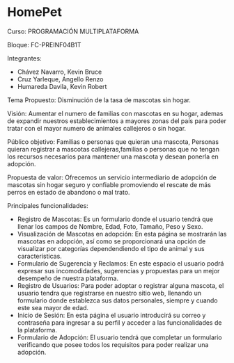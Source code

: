 # HomePet
Curso: PROGRAMACIÓN MULTIPLATAFORMA

Bloque: FC-PREINF04B1T

Integrantes:
- Chávez Navarro, Kevin Bruce
- Cruz Yarleque, Angello Renzo
- Humareda Davila, Kevin Robert

Tema Propuesto:
Disminución de la tasa de mascotas
sin hogar.

Visión: 
Aumentar el numero de familias con mascotas en su hogar, 
ademas de expandir nuestros establecimientos a mayores
zonas del país para poder tratar con el mayor numero de 
animales callejeros o sin hogar.

Público objetivo: Familias o personas que quieran una mascota, Personas 
quieran registrar a mascotas callejeras,familias o personas que no tengan
los recursos necesarios para mantener una mascota y desean ponerla en 
adopción.

Propuesta de valor:
Ofrecemos un servicio intermediario de adopción de mascotas sin
hogar seguro y confiable promoviendo el rescate de más perros en estado
de abandono o mal trato.

Principales   funcionalidades:
- Registro de Mascotas: Es un formulario donde el usuario tendrá que llenar
  los campos de Nombre, Edad, Foto, Tamaño, Peso y Sexo.
- Visualización de Mascotas en adopción: En esta página se mostrarán las 
  mascotas en adopción, así como se proporcionará una opción de visualizar
  por categorías dependendiendo el tipo de animal y sus características.
- Formulario de Sugerencia y Reclamos: En este espacio el usuario podrá expresar
  sus incomodidades, sugerencias y propuestas para un mejor desempeño de nuestra
  plataforma.
- Registro de Usuarios: Para poder adoptar o registrar alguna mascota, el usuario
  tendra que registrarse en nuestro sitio web, llenando un formulario donde establezca
  sus datos personales, siempre y cuando este sea mayor de edad.
- Inicio de Sesión: En esta página el usuario introducirá su correo y contraseña para
  ingresar a su perfil y acceder a las funcionalidades de la plataforma.
- Formulario de Adopción: El usuario tendrá que completar un formulario verificando que 
  posee todos los requisitos para poder realizar una adopción.
